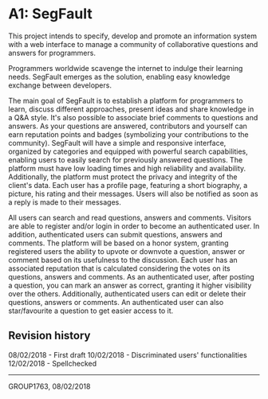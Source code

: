 # A1: SegFault

This project intends to specify, develop and promote an information system with a web interface to manage a community of collaborative questions and answers for programmers.

Programmers worldwide scavenge the internet to indulge their learning needs. SegFault emerges as the solution, enabling easy knowledge exchange between developers.

The main goal of SegFault is to establish a platform for programmers to learn, discuss different approaches, present ideas and share knowledge in a Q&A style. It's also possible to associate brief comments to questions and answers. As your questions are answered, contributors and yourself can earn reputation points and badges (symbolizing your contributions to the community).
SegFault will have a simple and responsive interface, organized by categories and equipped with powerful search capabilities, enabling users to easily search for previously answered questions.
The platform must have low loading times and high reliability and availability. Additionally, the platform must protect the privacy and integrity of the client's data.
Each user has a profile page, featuring a short biography, a picture, his rating and their messages. Users will also be notified as soon as a reply is made to their messages.

All users can search and read questions, answers and comments. Visitors are able to register and/or login in order to become an authenticated user.
In addition, authenticated users can submit questions, answers and comments.
The platform will be based on a honor system, granting registered users the ability to upvote or downvote a question, answer or comment based on its usefulness to the discussion. Each user has an associated reputation that is calculated considering the votes on its questions, answers and comments.
As an authenticated user, after posting a question, you can mark an answer as correct, granting it higher visibility over the others.
Additionally, authenticated users can edit or delete their questions, answers or comments.
An authenticated user can also star/favourite a question to get easier access to it.


## Revision history

08/02/2018 - First draft
10/02/2018 - Discriminated users' functionalities
12/02/2018 - Spellchecked


***


GROUP1763, 08/02/2018

